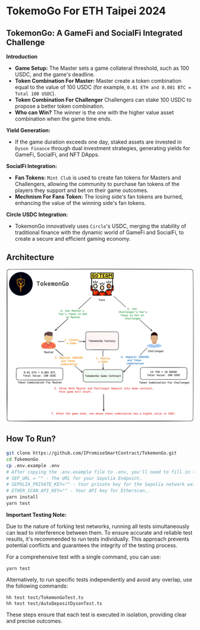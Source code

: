 # TokemoGo For ETH Taipei 2024

## TokemonGo: A GameFi and SocialFi Integrated Challenge

**Introduction**
- **Game Setup:** The Master sets a game collateral threshold, such as 100 USDC, and the game's deadline.
- **Token Combination For Master:** Master create a token combination equal to the value of 100 USDC (for example, `0.01 ETH and 0.001 BTC = Total 100 USDC`).
- **Token Combination For Challenger** Challengers can stake 100 USDC to propose a better token combination. 
- **Who can Win?** The winner is the one with the higher value asset combination when the game time ends.

**Yield Generation:**

- If the game duration exceeds one day, staked assets are invested in `Dyson Finance` through dual investment strategies, generating yields for GameFi, SocialFi, and NFT DApps.

**SocialFi Integration:**

- **Fan Tokens:** `Mint Club` is used to create fan tokens for Masters and Challengers, allowing the community to purchase fan tokens of the players they support and bet on their game outcomes.
- **Mechnism For Fans Token:** The losing side's fan tokens are burned, enhancing the value of the winning side's fan tokens.

**Circle USDC Integration:**
- TokemonGo innovatively uses `Circle`'s USDC, merging the stability of traditional finance with the dynamic world of GameFi and SocialFi, to create a secure and efficient gaming economy.
  
## Architecture
![alt text](images/arch.png)

## How To Run?

```bash
git clone https://github.com/IPromiseSmartContract/TokemonGo.git
cd TokemonGo
cp .env.example .env
# After copying the .env.example file to .env, you'll need to fill in the following fields in the .env file:
# SEP_URL = "" - The URL for your Sepolia Endpoint.
# SEPOLIA_PRIVATE_KEY="" - Your private key for the Sepolia network wallet.
# ETHER_SCAN_API_KEY="" - Your API key for Etherscan,.
yarn install
yarn test
```

**Important Testing Note:**

Due to the nature of forking test networks, running all tests simultaneously can lead to interference between them. To ensure accurate and reliable test results, it's recommended to run tests individually. This approach prevents potential conflicts and guarantees the integrity of the testing process. 

For a comprehensive test with a single command, you can use:
```
yarn test
```

Alternatively, to run specific tests independently and avoid any overlap, use the following commands:
```
hh test test/TokemonGoTest.ts
hh test test/AutoDepositDysonTest.ts
```

These steps ensure that each test is executed in isolation, providing clear and precise outcomes.
<!-- 
## Mint Club Integrations
**Fans can stake their fan tokens on the Master or the Challenger.**
![alt text](./images/fanbet.png)
**After Game Ended, the loser's fans token will be burned and converted to ETH and deposited to winner's fans token**
        
![alt text](./images/fans.png)

## Dyson Finance Integrations
**When the game period is bigger than 1 days, it will automatically deposit to Dyson to earn money.**
![alt text](./images/deposit.png)

**Deposit To Dyson Finance**
![alt text](./images/dyson.png)

**Withdraw from Dyson Finance**
![alt text](./images/withdraw.png) -->


